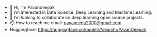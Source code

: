 - 👋 Hi, I’m Pavandeepak
- 👀 I’m interested in Data Science, Deep Learning and Machine Learning.
- 💞️ I’m looking to collaborate on deep learning open source projects.
- 📫 How to reach me email: pavancena2000@gmail.com
- Huggingface: https://huggingface.co/models?search=PavanDeepak

<!---
payne19/payne19 is a ✨ special ✨ repository because its `README.md` (this file) appears on your GitHub profile.
You can click the Preview link to take a look at your changes.
--->
